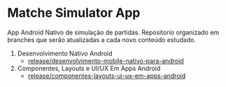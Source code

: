 # Matche Simulator App
App Android Nativo de simulação de partidas. Repositorio organizado em branches que serão atualizadas a cada novo conteúdo estudado.

1. Desenvolvimento Nativo Android
    - [release/desenvolvimento-mobile-nativo-para-android](https://github.com/AnLuGo/matche-simulator-app/tree/release/desenvolvimento-mobile-nativo-para-android)
2. Componentes, Layouts e UI/UX Em Apps Android
    - [release/componentes-layouts-ui-ux-em-apps-android]([https://github.com/AnLuGo/matche-simulator-app.git](https://github.com/AnLuGo/matche-simulator-app.git))

